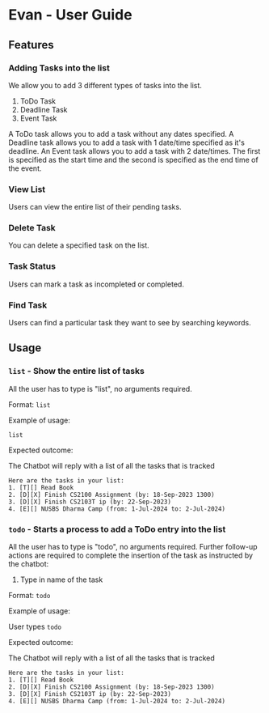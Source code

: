 # Evan - User Guide

## Features 

### Adding Tasks into the list

We allow you to add 3 different types of tasks into the list.
1. ToDo Task
2. Deadline Task
3. Event Task

A ToDo task allows you to add a task without any dates specified.
A Deadline task allows you to add a task with 1 date/time specified as it's deadline.
An Event task allows you to add a task with 2 date/times. The first is specified as the start time and the second is specified as the end time of the event.

### View List

Users can view the entire list of their pending tasks.

### Delete Task

You can delete a specified task on the list.

### Task Status

Users can mark a task as incompleted or completed.

### Find Task

Users can find a particular task they want to see by searching keywords.

## Usage

### `list` - Show the entire list of tasks

All the user has to type is "list", no arguments required.

Format: `list`

Example of usage: 

`list`

Expected outcome:

The Chatbot will reply with a list of all the tasks that is tracked

```
Here are the tasks in your list:
1. [T][] Read Book
2. [D][X] Finish CS2100 Assignment (by: 18-Sep-2023 1300)
3. [D][X] Finish CS2103T ip (by: 22-Sep-2023)
4. [E][] NUSBS Dharma Camp (from: 1-Jul-2024 to: 2-Jul-2024)
```

### `todo` - Starts a process to add a ToDo entry into the list

All the user has to type is "todo", no arguments required. 
Further follow-up actions are required to complete the insertion of the task as instructed by the chatbot:
1. Type in name of the task


Format: `todo`

Example of usage: 

User types `todo`

Expected outcome:

The Chatbot will reply with a list of all the tasks that is tracked

```
Here are the tasks in your list:
1. [T][] Read Book
2. [D][X] Finish CS2100 Assignment (by: 18-Sep-2023 1300)
3. [D][X] Finish CS2103T ip (by: 22-Sep-2023)
4. [E][] NUSBS Dharma Camp (from: 1-Jul-2024 to: 2-Jul-2024)
```
